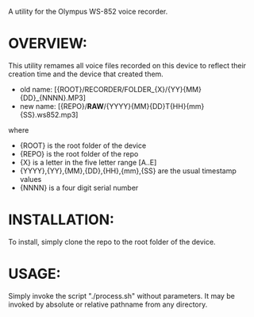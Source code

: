 A utility for the Olympus WS-852 voice recorder.

OVERVIEW:
=========
This utility remames all voice files recorded on this device to reflect their creation time and the device that created them.
- old name: [{ROOT}/RECORDER/FOLDER_{X}/{YY}{MM}{DD}_{NNNN}.MP3]
- new name: [{REPO}/__RAW__/{YYYY}{MM}{DD}T{HH}{mm}{SS}.ws852.mp3]

where
- {ROOT} is the root folder of the device
- {REPO} is the root folder of the repo
- {X} is a letter in the five letter range [A..E]
- {YYYY},{YY},{MM},{DD},{HH},{mm},{SS} are the usual timestamp values
- {NNNN} is a four digit serial number

INSTALLATION:
=============

To install, simply clone the repo to the root folder of the device.

USAGE:
=====

Simply invoke the script "./process.sh" without parameters. It may be invoked by absolute or relative pathname from any directory.

